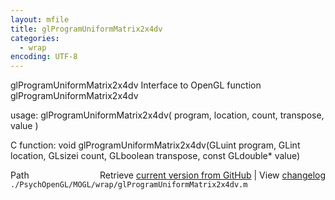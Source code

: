 ```yaml
---
layout: mfile
title: glProgramUniformMatrix2x4dv
categories:
  - wrap
encoding: UTF-8
---
```


glProgramUniformMatrix2x4dv  Interface to OpenGL function glProgramUniformMatrix2x4dv

usage:  glProgramUniformMatrix2x4dv( program, location, count, transpose, value )

C function:  void glProgramUniformMatrix2x4dv(GLuint program, GLint location, GLsizei count, GLboolean transpose, const GLdouble\* value)


<div class="code_header" style="text-align:right;">
  <span style="float:left;">Path&nbsp;&nbsp;</span> <span class="counter">Retrieve <a href=
  "https://raw.github.com/Psychtoolbox-3/Psychtoolbox-3/beta/./PsychOpenGL/MOGL/wrap/glProgramUniformMatrix2x4dv.m">current version from GitHub</a> | View <a href=
  "https://github.com/Psychtoolbox-3/Psychtoolbox-3/commits/beta/./PsychOpenGL/MOGL/wrap/glProgramUniformMatrix2x4dv.m">changelog</a></span>
</div>
<div class="code">
  <code>./PsychOpenGL/MOGL/wrap/glProgramUniformMatrix2x4dv.m</code>
</div>

